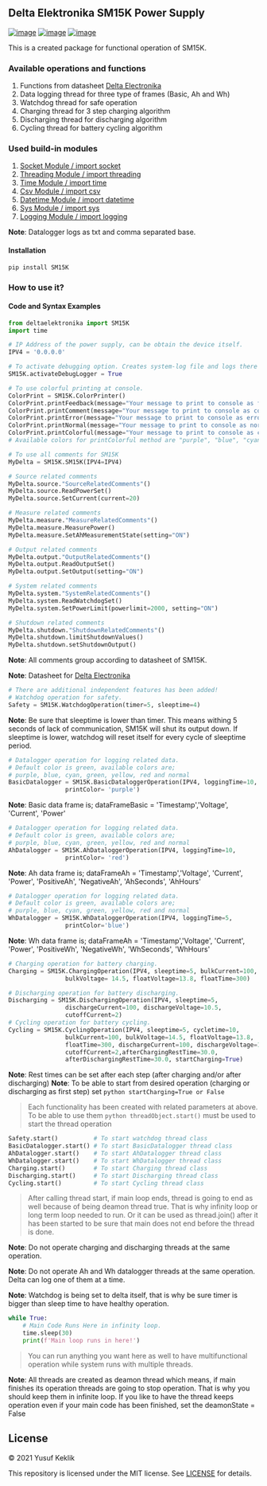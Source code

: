 ## Delta Elektronika SM15K Power Supply


[![image](https://img.shields.io/badge/Python-v.3.9.1-blue)](https://www.python.org/downloads/)
[![image](https://img.shields.io/badge/GitHUB-SM15K-green)](https://github.com/keklikyusuf/DeltaElektronika)
[![image](https://img.shields.io/badge/Pypi-SM15K-red)](https://pypi.org/project/SM15K/)


This is a created package for functional operation of SM15K.

### Available operations and functions
1. Functions from datasheet [Delta Electronika](https://www.delta-elektronika.nl/upload/MANUAL_ETHERNET_AND_SEQUENCER_PROGRAMMING_SM15K.pdf)
2. Data logging thread for three type of frames (Basic, Ah and Wh)
3. Watchdog thread for safe operation
4. Charging thread for 3 step charging algorithm
5. Discharging thread for discharging algorithm
6. Cycling thread for battery cycling algorithm

### Used build-in modules
1. [Socket Module / import socket](https://docs.python.org/3/library/socket.htmll)
2. [Threading Module / import threading](https://docs.python.org/3/library/threading.html)
3. [Time Module / import time](https://docs.python.org/3/library/time.html)
4. [Csv Module / import csv](https://docs.python.org/3/library/csv.html)
5. [Datetime Module / import datetime](https://docs.python.org/3/library/datetime.html)
6. [Sys Module / import sys](https://docs.python.org/3/library/sys.html)
7. [Logging Module / import logging](https://docs.python.org/3/howto/logging.html)

__Note__: Datalogger logs as txt and comma separated base.

#### Installation
```pip install SM15K```


### How to use it?
#### Code and Syntax Examples
```python
from deltaelektronika import SM15K
import time
```

```python
# IP Address of the power supply, can be obtain the device itself.
IPV4 = '0.0.0.0' 

# To activate debugging option. Creates system-log file and logs there
SM15K.activateDebugLogger = True 

# To use colorful printing at console.
ColorPrint = SM15K.ColorPrinter()
ColorPrint.printFeedback(message="Your message to print to console as feedback!")
ColorPrint.printComment(message="Your message to print to console as comment!")
ColorPrint.printError(message="Your message to print to console as error!")
ColorPrint.printNormal(message="Your message to print to console as normal!")
ColorPrint.printColorful(message="Your message to print to console as colorful!", colour="purple")
# Available colors for printColorful method are "purple", "blue", "cyan", "green", "red", "yellow", "normal"

# To use all comments for SM15K
MyDelta = SM15K.SM15K(IPV4=IPV4)

# Source related comments
MyDelta.source."SourceRelatedComments"()
MyDelta.source.ReadPowerSet()
MyDelta.source.SetCurrent(current=20)

# Measure related comments
MyDelta.measure."MeasureRelatedComments"()
MyDelta.measure.MeasurePower()
MyDelta.measure.SetAhMeasurementState(setting="ON")

# Output related comments
MyDelta.output."OutputRelatedComments"()
MyDelta.output.ReadOutputSet()
MyDelta.output.SetOutput(setting="ON")

# System related comments
MyDelta.system."SystemRelatedComments"()
MyDelta.system.ReadWatchdogSet()
MyDelta.system.SetPowerLimit(powerlimit=2000, setting="ON")

# Shutdown related comments
MyDelta.shutdown."ShutdownRelatedComments"()
MyDelta.shutdown.limitShutdownValues()
MyDelta.shutdown.setShutdownOutput()
```
__Note__: All comments group according to datasheet of SM15K.

__Note__: Datasheet for [Delta Electronika](https://www.delta-elektronika.nl/upload/MANUAL_ETHERNET_AND_SEQUENCER_PROGRAMMING_SM15K.pdf)

```python
# There are additional independent features has been added!
# Watchdog operation for safety.
Safety = SM15K.WatchdogOperation(timer=5, sleeptime=4)

```
__Note__: Be sure that sleeptime is lower than timer. This means withing 5 seconds of lack of communication, SM15K will
shut its output down. If sleeptime is lower, watchdog will reset itself for every cycle of sleeptime period.

```python
# Datalogger operation for logging related data.
# Default color is green, available colors are;
# purple, blue, cyan, green, yellow, red and normal                            
BasicDatalogger = SM15K.BasicDataloggerOperation(IPV4, loggingTime=10,
                printColor= 'purple')    
```
__Note__: Basic data frame is; dataFrameBasic = 'Timestamp','Voltage', 'Current', 'Power'
```python
# Datalogger operation for logging related data.
# Default color is green, available colors are;
# purple, blue, cyan, green, yellow, red and normal 
AhDatalogger = SM15K.AhDataloggerOperation(IPV4, loggingTime=10, 
                printColor= 'red')
```
__Note__: Ah data frame is; dataFrameAh = 'Timestamp','Voltage', 'Current', 'Power', 'PositiveAh', 'NegativeAh', 'AhSeconds', 'AhHours'
```python
# Datalogger operation for logging related data.
# Default color is green, available colors are;
# purple, blue, cyan, green, yellow, red and normal            
WhDatalogger = SM15K.WhDataloggerOperation(IPV4, loggingTime=5, 
                printColor='blue')  
```
__Note__: Wh data frame is; dataFrameAh = 'Timestamp','Voltage', 'Current', 'Power', 'PositiveWh', 'NegativeWh', 'WhSeconds', 'WhHours'
```python
# Charging operation for battery charging.
Charging = SM15K.ChargingOperation(IPV4, sleeptime=5, bulkCurrent=100, 
                bulkVoltage= 14.5, floatVoltage=13.8, floatTime=300)

# Discharging operation for battery discharging.
Discharging = SM15K.DischargingOperation(IPV4, sleeptime=5, 
                dischargeCurrent=100, dischargeVoltage=10.5, 
                cutoffCurrent=2)
# Cycling operation for battery cycling.                
Cycling = SM15K.CyclingOperation(IPV4, sleeptime=5, cycletime=10, 
                bulkCurrent=100, bulkVoltage=14.5, floatVoltage=13.8, 
                floatTime=300, dischargeCurrent=100, dischargeVoltage=10.5, 
                cutoffCurrent=2,afterChargingRestTime=30.0, 
                afterDischargingRestTime=30.0, startCharging=True)
```
__Note__: Rest times can be set after each step (after charging and/or after discharging)
__Note__: To be able to start from desired operation (charging or discharging as first step) set ```python startCharging=True or False```
> Each functionality has been created with related parameters at above.  
> To be able to use them ```python threadObject.start()``` must be used to start the thread operation
```python
Safety.start()          # To start watchdog thread class
BasicDatalogger.start() # To start BasicDatalogger thread class
AhDatalogger.start()    # To start AhDatalogger thread class
WhDatalogger.start()    # To start WhDatalogger thread class
Charging.start()        # To start Charging thread class
Discharging.start()     # To start Discharging thread class
Cycling.start()         # To start Cycling thread class
```
> After calling thread start, if main loop ends, thread is going to end as well
> because of being deamon thread true. That is why infinity loop or long term loop needed to run.
> Or it can be used as thread.join() after it has been started to be sure that main does not end before the thread is done.

__Note__: Do not operate charging and discharging threads at the same operation.

__Note__: Do not operate Ah and Wh datalogger threads at the same operation. Delta can log one of them at a time.

__Note__: Watchdog is being set to delta itself, that is why be sure timer is bigger than sleep time to have healthy operation.

```python
while True:
    # Main Code Runs Here in infinity loop.
    time.sleep(30)
    print(f'Main loop runs in here!')
```
> You can run anything you want here as well to have multifunctional operation while system runs with multiple threads.

__Note__: All threads are created as deamon thread which means, if main finishes its operation
threads are going to stop operation. That is why you should keep them in infinite loop. If you like to have the thread
keeps operation even if your main code has been finished, set the deamonState = False

## License

© 2021 Yusuf Keklik

This repository is licensed under the MIT license. See [LICENSE](https://github.com/keklikyusuf/DeltaElektronika/blob/main/LICENSE) for details.
